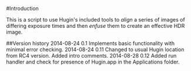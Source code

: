 #Introduction

This is a script to use Hugin's included tools to *align* a series of images of differing exposure times and then *enfuse* them to create an effective HDR image.

##Version history
2014-08-24 0.1  Implements basic functionality with minimal error checking.
2014-08-24 0.11 Changed to usual Hugin location from RC4 version. Added intro comments.
2014-08-28 0.12 Added run handler and check for presence of Hugin.app in the Applications folder.
